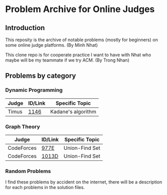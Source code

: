 # Problem Archive for Online Judges

## Introduction
This reposity is the archive of notable problems (mostly for beginners) on some
online judge platforms. (By Minh Nhat)

This clone repo is for cooperate practice I want to have with Nhat who maybe will be my teammate if we try ACM. (By Trong Nhan)

## Problems by category

### Dynamic Programming

| Judge | ID/Link                                                   | Specific Topic     |
|-------|-----------------------------------------------------------|--------------------|
| Timus | [1146](http://acm.timus.ru/problem.aspx?space=1&num=1146) | Kadane's algorithm |


### Graph Theory

| Judge      | ID/Link                                               | Specific Topic |
|------------|------------------------------------------------------ |----------------|
| CodeForces | [977E](http://codeforces.com/contest/977/problem/E)   | Union-Find Set |
| CodeForces | [1013D](http://codeforces.com/contest/1013/problem/D) | Union-Find Set |

### Random Problems

I find these problems by accident on the internet, there will be a description for each problems in the solution files.